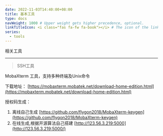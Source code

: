 ```yaml
---
date: 2022-11-03T14:40:00+08:00
title: 基本工具
type: docs
navWeight: 1000 # Upper weight gets higher precedence, optional.
linkTitleIcon: <i class="fas fa-fw fa-book"></i> # The icon of the link title, optional.
series:
  - tools
---
```


相关工具

<!-- **## 1.  ##** -->
---
>SSH工具

MobaXterm 工具，支持多种终端及Unix命令

下载地址： [https://mobaxterm.mobatek.net/download-home-edition.html](https://mobaxterm.mobatek.net/download-home-edition.html)


授权码生成：
1. 离线自己生成 [https://github.com/flygon2018/MobaXterm-keygen](https://github.com/flygon2018/MobaXterm-keygen)
2. 在线生成,根据开源算法自己搭建 [http://123.56.3.219:5000](http://123.56.3.219:5000/)